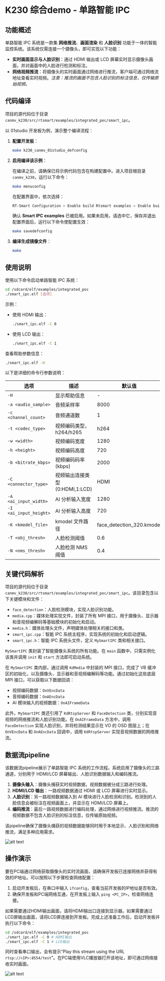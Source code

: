# K230 综合demo - 单路智能 IPC

## 功能概述

单路智能 IPC 系统是一款集 **网络推流**、**画面渲染** 和 **人脸识别** 功能于一体的智能监控系统。该系统仅需连接一个摄像头，即可实现以下功能：

- **实时画面显示与人脸识别**：通过 HDMI 输出或 LCD 屏幕实时显示摄像头画面，并对画面中的人脸进行检测和标注。
- **网络视频推流**：将摄像头的实时画面通过网络进行推流，客户端可通过网络流地址查看实时视频。*注意：推流的画面不包含人脸识别的标注信息，仅传输原始视频。*

## 代码编译

项目的源代码位于目录 `canmv_k230/src/rtsmart/examples/integrated_poc/smart_ipc`。

以 01studio 开发板为例，演示整个编译流程：

1. **配置开发板**：

    ```sh
    make k230_canmv_01studio_defconfig
    ```

1. **启用编译该示例**：

    在编译之前，请确保已将示例代码包含在构建配置中。进入项目根目录 `canmv_k230`，运行以下命令：

    ```sh
    make menuconfig
    ```

    在配置界面中，依次选择：

    ```sh
    RT-Smart Configuration > Enable build Rtsmart examples > Enable build integrated examples
    ```

    确认 **Smart IPC examples** 已被启用。如果未启用，请选中它，保存并退出配置界面后，运行以下命令使配置生效：

    ```sh
    make savedefconfig
    ```

1. **编译生成镜像文件**：

    ```sh
    make
    ```

## 使用说明

使用以下命令启动单路智能 IPC 系统：

```sh
cd /sdcard/elf/examples/integrated_poc
./smart_ipc.elf [选项]
```

示例：

- 使用 HDMI 输出：

    ```sh
    ./smart_ipc.elf -C 0
    ```

- 使用 LCD 输出：

    ```sh
    ./smart_ipc.elf -C 1
    ```

查看帮助参数信息：

```sh
./smart_ipc.elf -H
```

以下是详细的命令行参数说明：

| 选项                  | 描述                                   | 默认值                      |
|-----------------------|----------------------------------------|-----------------------------|
| `-H`                  | 显示帮助信息                           | -                           |
| `-a <audio_sample>`   | 音频采样率                             | 8000                        |
| `-c <channel_count>`  | 音频通道数                             | 1                           |
| `-t <codec_type>`     | 视频编码类型，h264/h265                | h264                         |
| `-w <width>`          | 视频编码宽度                           | 1280                        |
| `-h <height>`         | 视频编码高度                           | 720                         |
| `-b <bitrate_kbps>`   | 视频编码码率(kbps)                     | 2000                        |
| `-C <connector_type>` | 视频输出连接类型 (0:HDMI,1:LCD)        | HDMI                        |
| `-A <ai_input_width>` | AI 分析输入宽度                        | 1280                        |
| `-I <ai_input_height>`| AI 分析输入高度                        | 720                         |
| `-K <kmodel_file>`    | kmodel 文件路径                        | face_detection_320.kmodel   |
| `-T <obj_thresh>`     | 人脸检测阈值                           | 0.6                         |
| `-N <nms_thresh>`     | 人脸检测 NMS 阈值                      | 0.4                         |

## 关键代码解析

项目的源代码位于目录 `canmv_k230/src/rtsmart/examples/integrated_poc/smart_ipc`。该目录包含以下关键模块和文件：

- `face_detection`：人脸检测模块，实现人脸识别功能。
- `media.cpp`：媒体处理实现文件，封装了所有 MPI 接口，用于摄像头、显示器和音视频编解码等基础模块的初始化和启动。
- `media.h`：媒体处理头文件，声明媒体处理相关的接口和类。
- `smart_ipc.cpp`：智能 IPC 系统主程序，实现系统的初始化和启动逻辑。
- `smart_ipc.h`：智能 IPC 系统头文件，定义 `MySmartIPC` 类和相关接口。

`MySmartIPC` 类封装了智能摄像头系统的所有功能。在 `main` 函数中，只需实例化该类并调用 `init` 和 `start` 方法即可启动系统。

在 `MySmartIPC` 类内部，通过调用 `KdMedia` 中封装的 MPI 接口，完成了 VB 缓冲区的初始化，以及摄像头、显示器和音视频编解码等功能。通过初始化这些底层 MPI 接口，可以获取以下数据回调：

- 视频编码数据：`OnVEncData`
- 音频编码数据：`OnAEncData`
- AI 模块输入的视频数据：`OnAIFrameData`

此外，`MySmartIPC` 类还引用了 `KdRtspServer` 和 `FaceDetection` 类，分别实现音视频的网络推流和人脸识别功能。在 `OnAIFrameData` 方法中，调用 `FaceDetection` 实现人脸识别，并将检测结果显示在 VO 的 OSD 图层上；在 `OnVEncData` 和 `OnAEncData` 回调中，调用 `KdRtspServer` 实现音视频数据的网络推流。

## 数据流pipeline

该数据流pipeline展示了单路智能 IPC 系统的工作流程。系统启用了摄像头的三路通道，分别用于 HDMI/LCD 屏幕输出、人脸识别数据输入和编码推流。

1. **摄像头输入**：摄像头捕获实时视频数据，视频数据被分成三路进行处理。
1. **HDMI/LCD 输出**：一路视频数据通过 HDMI 或 LCD 屏幕进行实时显示。
1. **人脸识别**：另一路视频数据输入到 AI 模块进行人脸检测和识别。检测到的人脸信息会被标注在视频画面上，并显示在 HDMI/LCD 屏幕上。
1. **编码推流**：最后一路视频数据进行编码处理，通过网络进行视频推流。推流的视频数据不包含人脸识别的标注信息，仅传输原始视频。

该pipeline确保了摄像头捕获的视频数据能够同时用于本地显示、人脸识别和网络推流，满足多种应用需求。

![alt text](https://kendryte-download.canaan-creative.com/developer/pictures/pipeline_1.png)

## 操作演示

要在PC端通过网络获取摄像头的实时流画面，请确保开发板已连接网络并获得有效的IP地址。可以按照以下步骤检查网络配置：

1. 启动开发板后，在串口中输入 `ifconfig`，查看当前开发板的IP地址是否有效。
1. 确保开发板和PC端网络互通，在开发板上输入 `ping <PC_IP>`，检查网络连接。

如果需要通过HDMI输出画面，请将HDMI输出口连接到显示器。如果需要通过LCD屏输出画面，请将LCD屏连接到开发板。完成上述准备工作后，启动开发板并执行以下命令：

```sh
cd /sdcard/elf/examples/integrated_poc
./smart_ipc.elf -C 0 # HDMI输出
./smart_ipc.elf -C 1 # LCD输出
```

同时查看串口输出，会有提示“Play this stream using the URL `rtsp://<IP>:8554/test`”。在PC端使用VLC播放器打开该地址，即可通过网络接收实时画面。

![alt text](https://kendryte-download.canaan-creative.com/developer/pictures/smart_ipc.png)
